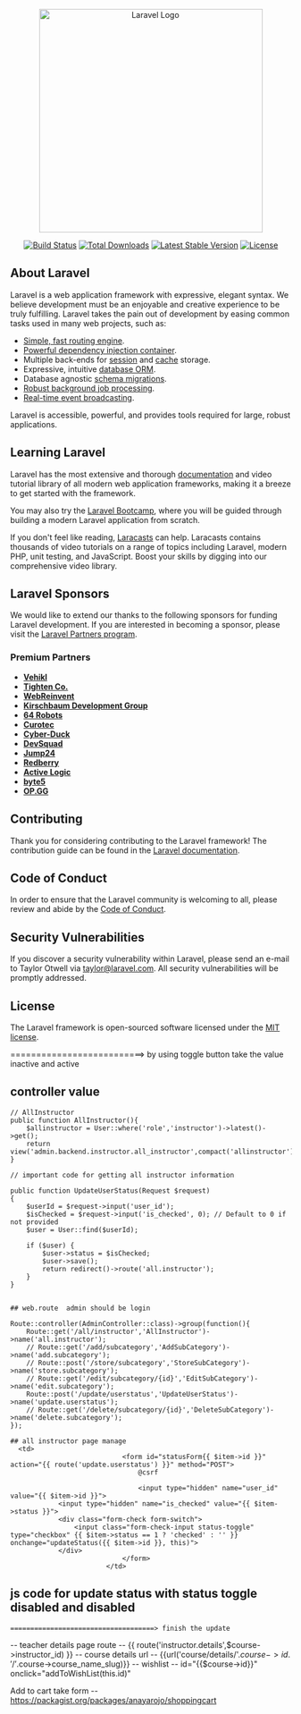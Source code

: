 <p align="center"><a href="https://laravel.com" target="_blank"><img src="https://raw.githubusercontent.com/laravel/art/master/logo-lockup/5%20SVG/2%20CMYK/1%20Full%20Color/laravel-logolockup-cmyk-red.svg" width="400" alt="Laravel Logo"></a></p>

<p align="center">
<a href="https://github.com/laravel/framework/actions"><img src="https://github.com/laravel/framework/workflows/tests/badge.svg" alt="Build Status"></a>
<a href="https://packagist.org/packages/laravel/framework"><img src="https://img.shields.io/packagist/dt/laravel/framework" alt="Total Downloads"></a>
<a href="https://packagist.org/packages/laravel/framework"><img src="https://img.shields.io/packagist/v/laravel/framework" alt="Latest Stable Version"></a>
<a href="https://packagist.org/packages/laravel/framework"><img src="https://img.shields.io/packagist/l/laravel/framework" alt="License"></a>
</p>

## About Laravel

Laravel is a web application framework with expressive, elegant syntax. We believe development must be an enjoyable and creative experience to be truly fulfilling. Laravel takes the pain out of development by easing common tasks used in many web projects, such as:

- [Simple, fast routing engine](https://laravel.com/docs/routing).
- [Powerful dependency injection container](https://laravel.com/docs/container).
- Multiple back-ends for [session](https://laravel.com/docs/session) and [cache](https://laravel.com/docs/cache) storage.
- Expressive, intuitive [database ORM](https://laravel.com/docs/eloquent).
- Database agnostic [schema migrations](https://laravel.com/docs/migrations).
- [Robust background job processing](https://laravel.com/docs/queues).
- [Real-time event broadcasting](https://laravel.com/docs/broadcasting).

Laravel is accessible, powerful, and provides tools required for large, robust applications.

## Learning Laravel

Laravel has the most extensive and thorough [documentation](https://laravel.com/docs) and video tutorial library of all modern web application frameworks, making it a breeze to get started with the framework.

You may also try the [Laravel Bootcamp](https://bootcamp.laravel.com), where you will be guided through building a modern Laravel application from scratch.

If you don't feel like reading, [Laracasts](https://laracasts.com) can help. Laracasts contains thousands of video tutorials on a range of topics including Laravel, modern PHP, unit testing, and JavaScript. Boost your skills by digging into our comprehensive video library.

## Laravel Sponsors

We would like to extend our thanks to the following sponsors for funding Laravel development. If you are interested in becoming a sponsor, please visit the [Laravel Partners program](https://partners.laravel.com).

### Premium Partners

- **[Vehikl](https://vehikl.com/)**
- **[Tighten Co.](https://tighten.co)**
- **[WebReinvent](https://webreinvent.com/)**
- **[Kirschbaum Development Group](https://kirschbaumdevelopment.com)**
- **[64 Robots](https://64robots.com)**
- **[Curotec](https://www.curotec.com/services/technologies/laravel/)**
- **[Cyber-Duck](https://cyber-duck.co.uk)**
- **[DevSquad](https://devsquad.com/hire-laravel-developers)**
- **[Jump24](https://jump24.co.uk)**
- **[Redberry](https://redberry.international/laravel/)**
- **[Active Logic](https://activelogic.com)**
- **[byte5](https://byte5.de)**
- **[OP.GG](https://op.gg)**

## Contributing

Thank you for considering contributing to the Laravel framework! The contribution guide can be found in the [Laravel documentation](https://laravel.com/docs/contributions).

## Code of Conduct

In order to ensure that the Laravel community is welcoming to all, please review and abide by the [Code of Conduct](https://laravel.com/docs/contributions#code-of-conduct).

## Security Vulnerabilities

If you discover a security vulnerability within Laravel, please send an e-mail to Taylor Otwell via [taylor@laravel.com](mailto:taylor@laravel.com). All security vulnerabilities will be promptly addressed.

## License

The Laravel framework is open-sourced software licensed under the [MIT license](https://opensource.org/licenses/MIT).



==========================>
by using toggle button take the value inactive and active 
## controller value 
    // AllInstructor
    public function AllInstructor(){
        $allinstructor = User::where('role','instructor')->latest()->get();
        return view('admin.backend.instructor.all_instructor',compact('allinstructor'));
    }

    // important code for getting all instructor information

    public function UpdateUserStatus(Request $request)
    {
        $userId = $request->input('user_id');
        $isChecked = $request->input('is_checked', 0); // Default to 0 if not provided
        $user = User::find($userId);
    
        if ($user) {
            $user->status = $isChecked;
            $user->save();
            return redirect()->route('all.instructor');
        } 
    }
    

    ## web.route  admin should be login 
      
    Route::controller(AdminController::class)->group(function(){
        Route::get('/all/instructor','AllInstructor')->name('all.instructor');
        // Route::get('/add/subcategory','AddSubCategory')->name('add.subcategory');
        // Route::post('/store/subcategory','StoreSubCategory')->name('store.subcategory');
        // Route::get('/edit/subcategory/{id}','EditSubCategory')->name('edit.subcategory');
        Route::post('/update/userstatus','UpdateUserStatus')->name('update.userstatus');
        // Route::get('/delete/subcategory/{id}','DeleteSubCategory')->name('delete.subcategory');
    });

    ## all instructor page manage 
      <td>
                                <form id="statusForm{{ $item->id }}" action="{{ route('update.userstatus') }}" method="POST">
                                    @csrf
                                   
                                    <input type="hidden" name="user_id" value="{{ $item->id }}">
                <input type="hidden" name="is_checked" value="{{ $item->status }}">
                <div class="form-check form-switch">
                    <input class="form-check-input status-toggle" type="checkbox" {{ $item->status == 1 ? 'checked' : '' }} onchange="updateStatus({{ $item->id }}, this)">
                </div>
                                </form>
                            </td>

## js code for update status with status toggle disabled and disabled 
<script>
    function updateStatus(userId, checkbox) {
        let form = document.getElementById('statusForm' + userId);
        form.querySelector('input[name="is_checked"]').value = checkbox.checked ? 1 : 0;
        form.submit();
    }
    </script>


    ====================================> finish the update 









  -- teacher details page route -- {{ route('instructor.details',$course->instructor_id) }}
  -- course details url -- {{url('course/details/'.$course->id.'/'.$course->course_name_slug)}}
 -- wishlist  --   id="{{$course->id}}" onclick="addToWishList(this.id)"






 Add to cart take form -- https://packagist.org/packages/anayarojo/shoppingcart


